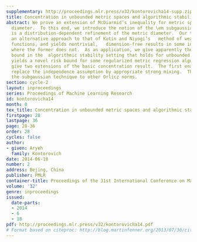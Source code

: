 ```yaml
---
supplementary: http://proceedings.mlr.press/v32/kontorovicha14-supp.zip
title: Concentration in unbounded metric spaces and algorithmic stability
abstract: We prove an extension of McDiarmid’s inequality for metric spaces with unbounded
  diameter.  To this end, we introduce the notion of the \em subgaussian diameter,  which
  is a distribution-dependent refinement of the metric diameter.  Our technique provides
  an alternative approach to that of Kutin and Niyogi’s   method of weakly difference-bounded
  functions, and yields nontrivial,   dimension-free results in some interesting cases
  where the former does not.  As an application, we give apparently the first generalization
  bound in the  algorithmic stability setting that holds for unbounded loss functions.  This
  yields a novel risk bound for some regularized metric regression algorithms.  We
  give two extensions of the basic concentration result.  The first enables one to
  replace the independence assumption by appropriate strong mixing.  The second generalizes
  the subgaussian technique to other Orlicz norms.
section: cycle-2
layout: inproceedings
series: Proceedings of Machine Learning Research
id: kontorovicha14
month: 0
tex_title: Concentration in unbounded metric spaces and algorithmic stability
firstpage: 28
lastpage: 36
page: 28-36
order: 28
cycles: false
author:
- given: Aryeh
  family: Kontorovich
date: 2014-06-18
number: 2
address: Bejing, China
publisher: PMLR
container-title: Proceedings of the 31st International Conference on Machine Learning
volume: '32'
genre: inproceedings
issued:
  date-parts:
  - 2014
  - 6
  - 18
pdf: http://proceedings.mlr.press/v32/kontorovicha14.pdf
# Format based on citeproc: http://blog.martinfenner.org/2013/07/30/citeproc-yaml-for-bibliographies/
---
```


